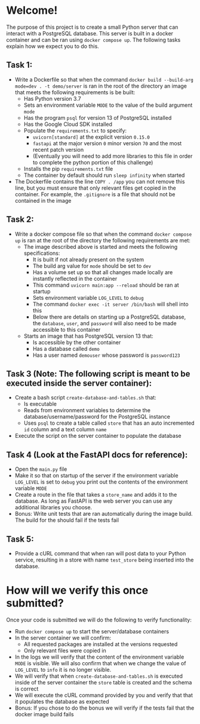 # Welcome!
The purpose of this project is to create a small Python server that can interact with a PostgreSQL database. This server is built in a docker container and can be ran using `docker compose up`. The following tasks explain how we expect you to do this.

## Task 1:
- Write a Dockerfile so that when the command `docker build --build-arg mode=dev . -t demo/server` is ran in the root of the directory an image that meets the following requirements is be built:
  - Has Python version 3.7
  - Sets an environment variable `MODE` to the value of the build argument `mode`
  - Has the program `psql` for version 13 of PostgreSQL installed
  - Has the Google Cloud SDK installed
  - Populate the `requirements.txt` to specify:
    - `uvicorn[standard]` at the explicit version `0.15.0`
    - `fastapi` at the major version `0` minor version `70` and the most recent patch version
    - (Eventually you will need to add more libraries to this file in order to complete the python portion of this challenge)
  - Installs the pip `requirements.txt` file
  - The container by default should run `sleep infinity` when started
- The Dockerfile contains the line `COPY . /app` you can not remove this line, but you must ensure that only relevant files get copied in the container. For example, the `.gitignore` is a file that should not be contained in the image

## Task 2:
- Write a docker compose file so that when the command `docker compose up` is ran at the root of the directory the following requirements are met:
  - The image described above is started and meets the following specifications:
    - It is built if not already present on the system
    - The build arg value for `mode` should be set to `dev`
    - Has a volume set up so that all changes made locally are instantly reflected in the container
    - This command `uvicorn main:app --reload` should be ran at startup
    - Sets environment variable `LOG_LEVEL` to `debug`
    - The command `docker exec -it server /bin/bash` will shell into this
    - Below there are details on starting up a PostgreSQL database, the `database`, `user`, and `password` will also need to be made accessible to this container
  - Starts an image that has PostgreSQL version 13 that:
    - Is accessible by the other container
    - Has a database called `demo`
    - Has a user named `demouser` whose password is `password123`

## Task 3 (Note: The following script is meant to be executed inside the server container):
- Create a bash script `create-database-and-tables.sh` that:
  - Is executable
  - Reads from environment variables to determine the database/username/password for the PostgreSQL instance
  - Uses `psql` to create a table called `store` that has an auto incremented `id` column and a text column `name`
- Execute the script on the server container to populate the database

## Task 4 (Look at the FastAPI docs for reference):
- Open the `main.py` file
- Make it so that on startup of the server if the environment variable `LOG_LEVEL` is set to `debug` you print out the contents of the environment variable `MODE`
- Create a route in the file that takes a `store_name` and adds it to the database. As long as FastAPI is the web server you can use any additional libraries you choose.
- Bonus: Write unit tests that are ran automatically during the image build. The build for the should fail if the tests fail

## Task 5:
- Provide a cURL command that when ran will post data to your Python service, resulting in a store with name `test_store` being inserted into the database.


# How will we verify this once submitted?
Once your code is submitted we will do the following to verify functionality:
- Run `docker compose up` to start the server/database containers
- In the server container we will confirm:
  - All requested packages are installed at the versions requested
  - Only relevant files were copied in
- In the logs we will verify that the content of the environment variable `MODE` is visible. We will also confirm that when we change the value of `LOG_LEVEL` to `info` it is no longer visible.
- We will verify that when `create-database-and-tables.sh` is executed inside of the server container the `store` table is created and the schema is correct
- We will execute the cURL command provided by you and verify that that it populates the database as expected
- Bonus: If you chose to do the bonus we will verify if the tests fail that the docker image build fails
